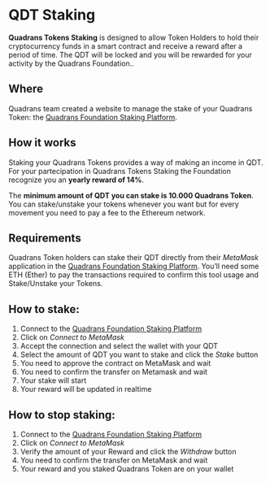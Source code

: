 QDT Staking
===========
              
**Quadrans Tokens Staking** is designed to allow Token Holders to hold their cryptocurrency funds in a smart contract and receive a reward after a period of time. The QDT will be locked and you will be rewarded for your activity by the Quadrans Foundation..


## Where

Quadrans team created a website to manage the stake of your Quadrans Token: the [Quadrans Foundation Staking Platform](https://staking.quadrans.io/).

## How it works

Staking your Quadrans Tokens provides a way of making an income in QDT. For your partecipation in Quadrans Tokens Staking the Foundation recognize you an **yearly reward of 14%**.

The **minimum amount of QDT you can stake is 10.000 Quadrans Token**.  You can stake/unstake your tokens whenever you want but for every movement you need to pay a fee to the Ethereum network.

## Requirements

Quadrans Token holders can stake their QDT directly from their *MetaMask* application in the [Quadrans Foundation Staking Platform](https://staking.quadrans.io/). You’ll need some ETH (Ether) to pay the transactions required to confirm this tool usage and Stake/Unstake your Tokens.

## How to stake: 

1. Connect to the [Quadrans Foundation Staking Platform](https://staking.quadrans.io/)
2. Click on *Connect to MetaMask*
3. Accept the connection and select the wallet with your QDT
4. Select the amount of QDT you want to stake and click the *Stake* button
5. You need to approve the contract on MetaMask and wait
6. You need to confirm the transfer on Metamask and wait
7. Your stake will start
8. Your reward will be updated in realtime

## How to stop staking:

1. Connect to the [Quadrans Foundation Staking Platform](https://staking.quadrans.io/)
2. Click on *Connect to MetaMask*
3. Verify the amount of your Reward and click the *Withdraw* button
4. You need to confirm the transfer on MetaMask and wait
5. Your reward and you staked Quadrans Token are on your wallet

